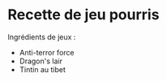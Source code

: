 # Recette de jeu pourris

Ingrédients de jeux :

- Anti-terror force
- Dragon's lair
- Tintin au tibet
